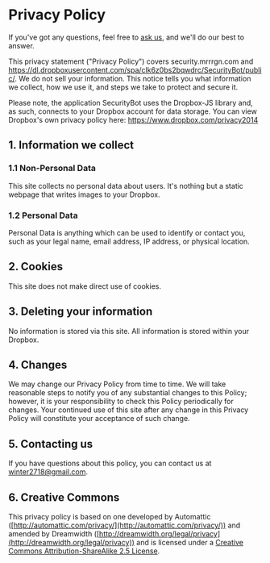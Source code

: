 # Privacy Policy

If you've got any questions, feel free to [ask us](mailto:winter2718@gmail.com), and we'll do our best to answer.

This privacy statement ("Privacy Policy") covers security.mrrrgn.com and https://dl.dropboxusercontent.com/spa/clk6z0bs2bqwdrc/SecurityBot/public/.  We do not sell your information. This notice tells you what information we collect, how we use it, and steps we take to protect and secure it.

Please note, the application SecurityBot uses the Dropbox-JS library and, as such, connects to your Dropbox account for data storage.  You can view Dropbox's own privacy policy here: https://www.dropbox.com/privacy2014

## 1. Information we collect

### 1.1 Non-Personal Data

This site collects no personal data about users.  It's nothing but a static webpage that writes images to your Dropbox.

### 1.2 Personal Data

Personal Data is anything which can be used to identify or contact you, such as your legal name, email address, IP address, or physical location.

## 2. Cookies

This site does not make direct use of cookies.

## 3. Deleting your information

No information is stored via this site.  All information is stored within your Dropbox.

## 4. Changes

We may change our Privacy Policy from time to time. We will take reasonable steps to notify you of any substantial changes to this Policy; however, it is your responsibility to check this Policy periodically for changes. Your continued use of this site after any change in this Privacy Policy will constitute your acceptance of such change.

## 5. Contacting us

If you have questions about this policy, you can contact us at [winter2718@gmail.com](mailto:winter2718@gmail.com).

## 6. Creative Commons

This privacy policy is based on one developed by Automattic ([http://automattic.com/privacy/](http://automattic.com/privacy/)) and amended by Dreamwidth ([http://dreamwidth.org/legal/privacy](http://dreamwidth.org/legal/privacy)) and is licensed under a [Creative Commons Attribution-ShareAlike 2.5 License](http://creativecommons.org/licenses/by-sa/2.5/).
